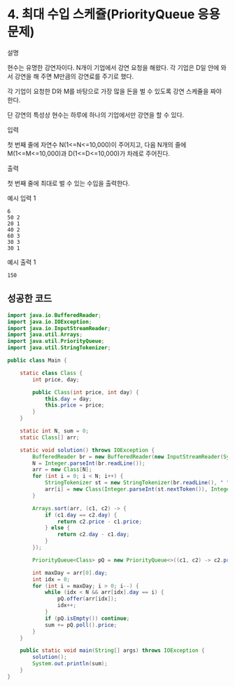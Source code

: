 # 4. 최대 수입 스케쥴(PriorityQueue 응용문제)

설명

현수는 유명한 강연자이다. N개이 기업에서 강연 요청을 해왔다. 각 기업은 D일 안에 와서 강연을 해 주면 M만큼의 강연료를 주기로 했다.

각 기업이 요청한 D와 M를 바탕으로 가장 많을 돈을 벌 수 있도록 강연 스케쥴을 짜야 한다.

단 강연의 특성상 현수는 하루에 하나의 기업에서만 강연을 할 수 있다.



입력

첫 번째 줄에 자연수 N(1<=N<=10,000)이 주어지고, 다음 N개의 줄에 M(1<=M<=10,000)과 D(1<=D<=10,000)가 차례로 주어진다.



출력

첫 번째 줄에 최대로 벌 수 있는 수입을 출력한다.



예시 입력 1 

```
6
50 2
20 1
40 2
60 3
30 3
30 1
```

예시 출력 1

```
150
```



## 성공한 코드

~~~java
import java.io.BufferedReader;
import java.io.IOException;
import java.io.InputStreamReader;
import java.util.Arrays;
import java.util.PriorityQueue;
import java.util.StringTokenizer;

public class Main {

    static class Class {
        int price, day;

        public Class(int price, int day) {
            this.day = day;
            this.price = price;
        }
    }

    static int N, sum = 0;
    static Class[] arr;

    static void solution() throws IOException {
        BufferedReader br = new BufferedReader(new InputStreamReader(System.in));
        N = Integer.parseInt(br.readLine());
        arr = new Class[N];
        for (int i = 0; i < N; i++) {
            StringTokenizer st = new StringTokenizer(br.readLine(), " ");
            arr[i] = new Class(Integer.parseInt(st.nextToken()), Integer.parseInt(st.nextToken()));
        }

        Arrays.sort(arr, (c1, c2) -> {
            if (c1.day == c2.day) {
                return c2.price - c1.price;
            } else {
                return c2.day - c1.day;
            }
        });

        PriorityQueue<Class> pQ = new PriorityQueue<>((c1, c2) -> c2.price - c1.price);

        int maxDay = arr[0].day;
        int idx = 0;
        for (int i = maxDay; i > 0; i--) {
            while (idx < N && arr[idx].day == i) {
                pQ.offer(arr[idx]);
                idx++;
            }
            if (pQ.isEmpty()) continue;
            sum += pQ.poll().price;
        }
    }

    public static void main(String[] args) throws IOException {
        solution();
        System.out.println(sum);
    }
}
~~~

